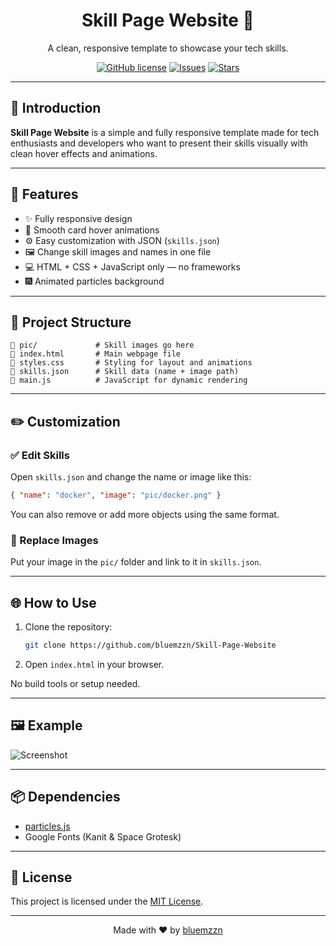 <div align="center">

# Skill Page Website 🧠  
A clean, responsive template to showcase your tech skills.

[![GitHub license](https://img.shields.io/github/license/bluemzzn/Skill-Page-Website?style=for-the-badge)](https://github.com/bluemzzn/Skill-Page-Website/blob/main/LICENSE)
[![Issues](https://img.shields.io/github/issues/bluemzzn/Skill-Page-Website?style=for-the-badge)](https://github.com/bluemzzn/Skill-Page-Website/issues)
[![Stars](https://img.shields.io/github/stars/bluemzzn/Skill-Page-Website?style=for-the-badge)](https://github.com/bluemzzn/Skill-Page-Website/stargazers)

</div>

---

## 🚀 Introduction

**Skill Page Website** is a simple and fully responsive template made for tech enthusiasts and developers who want to present their skills visually with clean hover effects and animations.

---

## 🔧 Features

- ✨ Fully responsive design
- 🎨 Smooth card hover animations
- ⚙️ Easy customization with JSON (`skills.json`)
- 🖼️ Change skill images and names in one file
- 💻 HTML + CSS + JavaScript only — no frameworks
- 🎆 Animated particles background

---

## 📁 Project Structure

```
📁 pic/             # Skill images go here  
📄 index.html       # Main webpage file  
📄 styles.css       # Styling for layout and animations  
📄 skills.json      # Skill data (name + image path)  
📄 main.js          # JavaScript for dynamic rendering  
```

---

## ✏️ Customization

### ✅ Edit Skills

Open `skills.json` and change the name or image like this:

```json
{ "name": "docker", "image": "pic/docker.png" }
```

You can also remove or add more objects using the same format.

### 📸 Replace Images

Put your image in the `pic/` folder and link to it in `skills.json`.

---

## 🌐 How to Use

1. Clone the repository:
   ```bash
   git clone https://github.com/bluemzzn/Skill-Page-Website
   ```
2. Open `index.html` in your browser.

No build tools or setup needed.

---

## 🖼️ Example

![Screenshot](https://raw.githubusercontent.com/bluemzzn/Skill-Page-Website/main/screenshot.png)

---

## 📦 Dependencies

- [particles.js](https://vincentgarreau.com/particles.js/)
- Google Fonts (Kanit & Space Grotesk)

---

## 📄 License

This project is licensed under the [MIT License](LICENSE).

---

<div align="center">

Made with ❤️ by [bluemzzn](https://github.com/bluemzzn)

</div>
